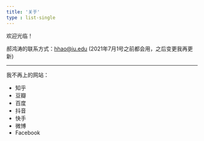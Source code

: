 ```yaml
---
title: '关于'
type : list-single
---
```


欢迎光临！

郝鸿涛的联系方式：hhao@iu.edu (2021年7月1号之前都会用，之后变更我再更新)

---
我不再上的网站：

- 知乎
- 豆瓣 
- 百度
- 抖音
- 快手
- 微博
- Facebook


